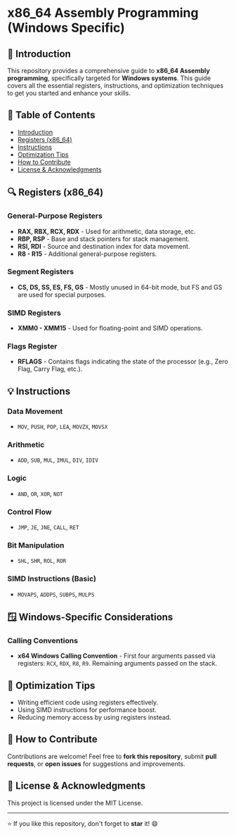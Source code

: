 # x86_64 Assembly Programming (Windows Specific)

## 📌 Introduction
This repository provides a comprehensive guide to **x86_64 Assembly programming**, specifically targeted for **Windows systems**. This guide covers all the essential registers, instructions, and optimization techniques to get you started and enhance your skills.

## 📑 Table of Contents
- [Introduction](#-introduction)
- [Registers (x86_64)](#-registers-x86_64)
- [Instructions](#-instructions)
- [Optimization Tips](#-optimization-tips)
- [How to Contribute](#-how-to-contribute)
- [License & Acknowledgments](#-license--acknowledgments)

## 🔍 Registers (x86_64)
### General-Purpose Registers
- **RAX, RBX, RCX, RDX** - Used for arithmetic, data storage, etc.
- **RBP, RSP** - Base and stack pointers for stack management.
- **RSI, RDI** - Source and destination index for data movement.
- **R8 - R15** - Additional general-purpose registers.

### Segment Registers
- **CS, DS, SS, ES, FS, GS** - Mostly unused in 64-bit mode, but FS and GS are used for special purposes.

### SIMD Registers
- **XMM0 - XMM15** - Used for floating-point and SIMD operations.

### Flags Register
- **RFLAGS** - Contains flags indicating the state of the processor (e.g., Zero Flag, Carry Flag, etc.).

## 💡 Instructions
### Data Movement
- `MOV`, `PUSH`, `POP`, `LEA`, `MOVZX`, `MOVSX`

### Arithmetic
- `ADD`, `SUB`, `MUL`, `IMUL`, `DIV`, `IDIV`

### Logic
- `AND`, `OR`, `XOR`, `NOT`

### Control Flow
- `JMP`, `JE`, `JNE`, `CALL`, `RET`

### Bit Manipulation
- `SHL`, `SHR`, `ROL`, `ROR`

### SIMD Instructions (Basic)
- `MOVAPS`, `ADDPS`, `SUBPS`, `MULPS`

## 🪟 Windows-Specific Considerations
### Calling Conventions
- **x64 Windows Calling Convention** - First four arguments passed via registers: `RCX`, `RDX`, `R8`, `R9`. Remaining arguments passed on the stack.

## 🚀 Optimization Tips
- Writing efficient code using registers effectively.
- Using SIMD instructions for performance boost.
- Reducing memory access by using registers instead.

## 🤝 How to Contribute
Contributions are welcome! Feel free to **fork this repository**, submit **pull requests**, or **open issues** for suggestions and improvements.

## 📜 License & Acknowledgments
This project is licensed under the MIT License.

---
⭐️ If you like this repository, don't forget to **star** it! 😄

